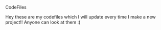 CodeFiles

Hey these are my codefiles which I will update every time I make a new project!!
Anyone can look at them :)
